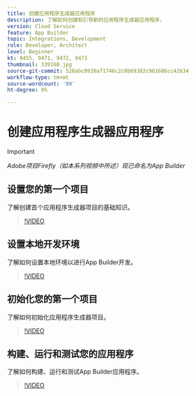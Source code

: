 ```yaml
---
title: 创建应用程序生成器应用程序
description: 了解如何创建和引导新的应用程序生成器应用程序。
version: Cloud Service
feature: App Builder
topic: Integrations, Development
role: Developer, Architect
level: Beginner
kt: 9455, 9471, 9472, 9473
thumbnail: 339168.jpg
source-git-commit: 528abc0938a71746c2c8b69382c961686cc42634
workflow-type: tm+mt
source-wordcount: '99'
ht-degree: 0%

---
```



# 创建应用程序生成器应用程序

>[!IMPORTANT]
>
> _Adobe项目Firefly（如本系列视频中所述）现已命名为App Builder_

## 设置您的第一个项目

了解创建首个应用程序生成器项目的基础知识。

>[!VIDEO](https://video.tv.adobe.com/v/339168/?quality=12&learn=on)

## 设置本地开发环境

了解如何设置本地环境以进行App Builder开发。

>[!VIDEO](https://video.tv.adobe.com/v/339169/?quality=12&learn=on)

## 初始化您的第一个项目

了解如何初始化应用程序生成器项目。

>[!VIDEO](https://video.tv.adobe.com/v/339169/?quality=12&learn=on)

## 构建、运行和测试您的应用程序

了解如何构建、运行和测试App Builder应用程序。

>[!VIDEO](https://video.tv.adobe.com/v/339171/?quality=12&learn=on)
